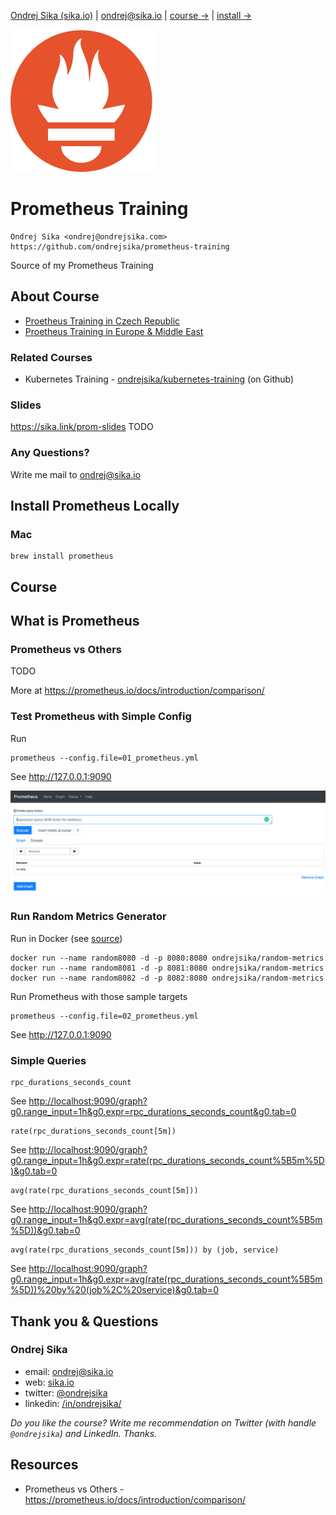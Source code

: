 [Ondrej Sika (sika.io)](https://which.sika.io) | <ondrej@sika.io> | [course ->](#course) | [install ->](#install-prometheus-locally)

![](images/prometheus_github.svg)

# Prometheus Training

    Ondrej Sika <ondrej@ondrejsika.com>
    https://github.com/ondrejsika/prometheus-training

Source of my Prometheus Training

## About Course

- [Proetheus Training in Czech Republic](https://ondrej-sika.cz/skoleni/prometheus?_s=gh-prometheus-training)
- [Proetheus Training in Europe & Middle East](https://ondrej-sika.com/training/prometheus?_s=gh-prometheus-training)

### Related Courses

- Kubernetes Training - [ondrejsika/kubernetes-training](https://github.com/ondrejsika/kubernetes-training) (on Github)


### Slides

<https://sika.link/prom-slides> TODO


### Any Questions?

Write me mail to <ondrej@sika.io>

<!-- BEGIN Install -->

## Install Prometheus Locally

### Mac

```
brew install prometheus
```

<!-- END Install -->

## Course

## What is Prometheus

### Prometheus vs Others

TODO

More at https://prometheus.io/docs/introduction/comparison/


### Test Prometheus with Simple Config

Run

```
prometheus --config.file=01_prometheus.yml
```

See <http://127.0.0.1:9090>

![](images/prometheus-default-view.png)

### Run Random Metrics Generator

Run in Docker (see [source](docker/random-metrics))

```
docker run --name random8080 -d -p 8080:8080 ondrejsika/random-metrics
docker run --name random8081 -d -p 8081:8080 ondrejsika/random-metrics
docker run --name random8082 -d -p 8082:8080 ondrejsika/random-metrics
```

Run Prometheus with those sample targets

```
prometheus --config.file=02_prometheus.yml
```

See <http://127.0.0.1:9090>

### Simple Queries

```
rpc_durations_seconds_count
```

See <http://localhost:9090/graph?g0.range_input=1h&g0.expr=rpc_durations_seconds_count&g0.tab=0>


```
rate(rpc_durations_seconds_count[5m])
```

See <http://localhost:9090/graph?g0.range_input=1h&g0.expr=rate(rpc_durations_seconds_count%5B5m%5D)&g0.tab=0>

```
avg(rate(rpc_durations_seconds_count[5m]))
```

See <http://localhost:9090/graph?g0.range_input=1h&g0.expr=avg(rate(rpc_durations_seconds_count%5B5m%5D))&g0.tab=0>

```
avg(rate(rpc_durations_seconds_count[5m])) by (job, service)
```

See <http://localhost:9090/graph?g0.range_input=1h&g0.expr=avg(rate(rpc_durations_seconds_count%5B5m%5D))%20by%20(job%2C%20service)&g0.tab=0>


## Thank you & Questions

### Ondrej Sika

- email:	<ondrej@sika.io>
- web:	[sika.io](https://which.sika.io)
- twitter: 	[@ondrejsika](https://twitter.com/ondrejsika)
- linkedin:	[/in/ondrejsika/](https://linkedin.com/in/ondrejsika/)

_Do you like the course? Write me recommendation on Twitter (with handle `@ondrejsika`) and LinkedIn. Thanks._


## Resources

- Prometheus vs Others - https://prometheus.io/docs/introduction/comparison/
